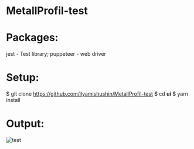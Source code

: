 # MetallProfil-test

# Packages:
jest - Test library;
puppeteer - web driver

# Setup:
$ git clone https://github.com/ilyamishushin/MetallProfil-test
$ cd __ui__
$ yarn install

# Output:
![test](https://user-images.githubusercontent.com/96532676/147445390-dff91f6f-4f18-4257-a776-72dc7495e28b.png)
